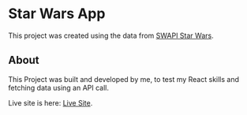 # Star Wars App

This project was created using the data from [SWAPI Star Wars](https://swapi.dev/api/people).

## About

This Project was built and developed by me, to test my React skills and fetching data using an API call.

Live site is here: [Live Site](https://srar-wars-app.netlify.app).
